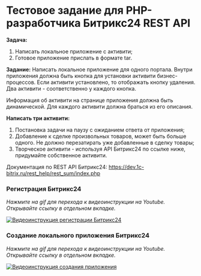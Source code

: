 # Тестовое задание для PHP-разработчика Битрикс24 REST API

**Задача:**
1. Написать локальное приложение с активити;
2. Готовое приложение прислать в формате tar.

**Задание:**
Написать локальное приложение для одного портала. Внутри приложения должна быть кнопка для установки активити бизнес-процессов. Если активити установлено, то отображать кнопку удаления. Два активити - соответственно у каждого кнопка.

Информация об активити на странице приложения должна быть динамической. Для каждого активити должна браться из его описания. 

**Написать три активити:**
1. Постановка задачи на паузу с ожиданием ответа от приложения;
2. Добавление к сделке произвольных товаров, может быть больше одного. Не должно перезатирать уже добавленные в сделку товары;
3. Творческое активити - используя API Битрикс24 по ссылке ниже, придумайте собственное активити.

Документация по REST API Битрикс24: https://dev.1c-bitrix.ru/rest_help/rest_sum/index.php

### Регистрация Битрикс24

*Нажмите на gif для перехода к видеоинструкции на Youtube. Открывайте ссылку в отдельном вкладке.*

[![Видеоинструкция регистрации Битрикс24](https://j.gifs.com/164w73.gif)](https://youtu.be/D_6FHRT4WvA)

### Создание локального приложения Битрикс24

*Нажмите на gif для перехода к видеоинструкции на Youtube. Открывайте ссылку в отдельном вкладке.*

[![Видеоинструкция создания приложения](https://j.gifs.com/Qk7WXq.gif)](https://youtu.be/kGeja4SXcnw)

